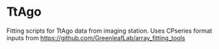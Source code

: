 # TtAgo

Fitting scripts for TtAgo data from imaging station.
Uses CPseries format inputs from https://github.com/GreenleafLab/array_fitting_tools
